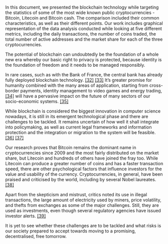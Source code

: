 In this document, we presented the blockchain technology while targeting the statistics of some of the most
wide known public cryptocurrencies - Bitcoin, Litecoin and Bitcoin cash. The comparison included their
common characteristics, as well as their different points. Our work includes graphical representation of the data
analysis conducted while looking at five different metrics, including the daily transactions, the number of coins
traded, the total number of active addresses and the market share for each of the three cryptocurrencies.


The potential of blockchain can undoubtedly be the foundation of a whole new era whereby our basic right to
privacy is protected, because identity is the foundation of freedom and it needs to be managed responsibly. 


In rare cases, such as with the Bank of France, the central bank has already fully deployed blockchain
technology. [[32]](http://www3.weforum.org/docs/WEF_Central_Bank_Activity_in_Blockchain_DLT.pdf) [[33]](https://news.bitcoin.com/how-centralized-payment-systems-learned-to-accept-decentralized-cryptocurrency/) It’s greater promise for humanity combined with the many areas of application, starting
from cross-border payments, identity management to video games and energy trading, [[34]](https://www.investopedia.com/tech/forget-bitcoin-blockchain-future/) will have a
pervasive impact on the future of many sectors of our socio-economic systems. [[35]](https://www.mckinsey.com/industries/technology-media-and-telecommunications/our-insights/how-blockchains-could-change-the-world#)


While blockchain is considered the biggest innovation in computer science nowadays, it is still in its emergent
technological phase and there are challenges to be tackled. It remains uncertain of how well it shall integrate
into policymaking, as well as current legal frameworks and information protection and the integration or
migration to the system will be feasible. [[36]](https://www.finextra.com/blogposting/18117/blockchain-potential-and-challenges-as-seen-by-the-eu#:~:text=Blockchain%20has%20an%20enormous%20potential,transactions%20transparent%20and%20more%20accessible.&text=Blockchain%20offers%20a%20way%20to,removing%20some%20or%20all%20intermediaries) [[37]](https://www.ifc.org/wps/wcm/connect/news_ext_content/ifc_external_corporate_site/news+and+events/news/insights/perspectives-i2c5)


Our research proves that Bitcoin remains the dominant name in cryptocurrencies since 2009 and the most
fairly distributed on the market share, but Litecoin and hundreds of others have joined the fray too. 
While Litecoin can produce a greater number of coins and has a faster transaction speed, there are other
psychological factors that influence investors for the value and usability of the currency.
Cryptocurrencies, in general, have been praised and criticised by the world, including by several Nobel
laureates. [[38]](https://www.cnbc.com/2018/07/09/nobel-prize-winning-economist-joseph-stiglitz-criticizes-bitcoin.html) 


Apart from the skepticism and mistrust, critics noted its use in illegal transactions, the large
amount of electricity used by miners, price volatility, and thefts from exchanges as some of the major
challenges. Still, they are used as investments, even though several regulatory agencies have issued investor
alerts. [[39]](https://www.investopedia.com/news/how-bitcoin-works/)

It is yet to see whether these challenges are to be tackled and what risks is our society prepared to
accept towards moving to a promising, decentralised, free tomorrow.

